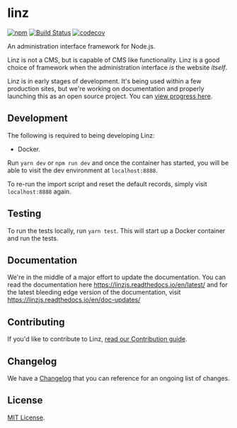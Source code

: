 # linz

[![npm](https://img.shields.io/npm/v/linz.svg)](https://www.npmjs.com/package/linz)
[![Build Status](https://travis-ci.org/linzjs/linz.svg?branch=master)](https://travis-ci.org/linzjs/linz)
[![codecov](https://codecov.io/gh/linzjs/linz/branch/master/graph/badge.svg)](https://codecov.io/gh/linzjs/linz)

An administration interface framework for Node.js.

Linz is not a CMS, but is capable of CMS like functionality. Linz is a good choice of framework when the administration interface _is_ the website _itself_.

Linz is in early stages of development. It's being used within a few production sites, but we're working on documentation and properly launching this as an open source project. You can [view progress here](https://github.com/linzjs/linz/issues/98).

## Development

The following is required to being developing Linz:

- Docker.

Run `yarn dev` or `npm run dev` and once the container has started, you will be able to visit the dev environment at `localhost:8888`.

To re-run the import script and reset the default records, simply visit `localhost:8888` again.

## Testing

To run the tests locally, run `yarn test`. This will start up a Docker container and run the tests.

## Documentation

We're in the middle of a major effort to update the documentation. You can read the documentation here https://linzjs.readthedocs.io/en/latest/ and for the latest bleeding edge version of the documentation, visit https://linzjs.readthedocs.io/en/doc-updates/

## Contributing

If you'd like to contribute to Linz, [read our Contribution guide](https://github.com/linzjs/linz/blob/master/CONTRIBUTING.md).

## Changelog

We have a [Changelog](https://github.com/linzjs/linz/blob/master/CHANGELOG.md) that you can reference for an ongoing list of changes.

## License

[MIT License](https://github.com/linzjs/linz/blob/master/LICENSE.md).
